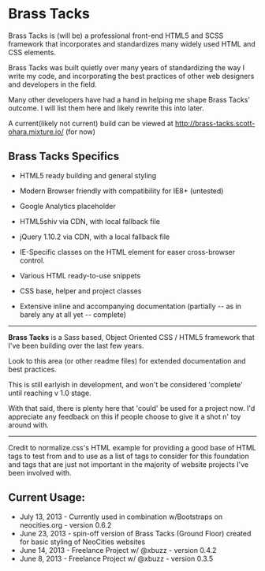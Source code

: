 # Brass Tacks

Brass Tacks is (will be) a professional front-end HTML5 and SCSS framework that incorporates and standardizes many
widely used HTML and CSS elements.

Brass Tacks was built quietly over many years of standardizing the way I write my code, and incorporating 
the best practices of other web designers and developers in the field.  

Many other developers have had a hand in helping me shape Brass Tacks' outcome. I will list them here and 
likely rewrite this into later.

A current(likely not current) build can be viewed at http://brass-tacks.scott-ohara.mixture.io/ (for now)


## Brass Tacks Specifics

* HTML5 ready building and general styling
* Modern Browser friendly with compatibility for IE8+ (untested)

* Google Analytics placeholder
* HTML5shiv via CDN, with local fallback file
* jQuery 1.10.2 via CDN, with a local fallback file
* IE-Specific classes on the HTML element for easer cross-browser control.

* Various HTML ready-to-use snippets
* CSS base, helper and project classes

* Extensive inline and accompanying documentation (partially -- as in barely any at all yet -- complete)

<hr />

<strong>Brass Tacks</strong> is a Sass based, Object Oriented CSS / HTML5 framework that I've been building over the last few years.

Look to this area (or other readme files) for extended documentation and best practices.

This is still earlyish in development, and won't be considered 'complete' until reaching v 1.0 stage.

With that said, there is plenty here that 'could' be used for a project now. I'd appreciate any feedback on this if people 
choose to give it a shot n' toy around with.

<hr />

Credit to normalize.css's HTML example for providing a good base of HTML tags to test from and to 
use as a list of tags to consider for this foundation and tags that are just not important in
the majority of website projects I've been involved with.


## Current Usage:

* July 13, 2013   - Currently used in combination w/Bootstraps on neocities.org - version 0.6.2
* June 23, 2013   - spin-off version of Brass Tacks (Ground Floor) created for basic styling of NeoCities websites
* June 14, 2013   - Freelance Project w/ @xbuzz - version 0.4.2
* June 8, 2013    - Freelance Project w/ @xbuzz - version 0.3.5 
